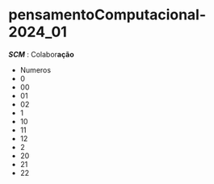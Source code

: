 # pensamentoComputacional-2024_01

***SCM*** : Colabor**ação**

- Numeros
 - 0
  - 00
  - 01
  - 02
 - 1
  - 10
  - 11
  - 12
 - 2
  - 20
  - 21
  - 22